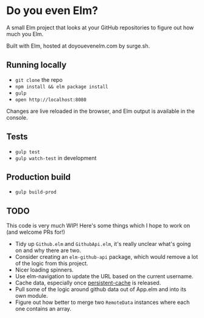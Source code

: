 # Do you even Elm?

A small Elm project that looks at your GitHub repositories to figure out how much you Elm.

Built with Elm, hosted at doyouevenelm.com by surge.sh.

## Running locally

- `git clone` the repo
- `npm install && elm package install`
- `gulp`
- `open http://localhost:8080`

Changes are live reloaded in the browser, and Elm output is available in the console.

## Tests

- `gulp test`
- `gulp watch-test` in development

## Production build

- `gulp build-prod`

## TODO

This code is very much WIP! Here's some things which I hope to work on (and welcome PRs for!)

- Tidy up `Github.elm` and `GithubApi.elm`, it's really unclear what's going on and why there are two.
- Consider creating an `elm-github-api` package, which would remove a lot of the logic from this project.
- Nicer loading spinners.
- Use elm-navigation to update the URL based on the current username.
- Cache data, especially once [persistent-cache](https://github.com/elm-lang/persistent-cache) is released.
- Pull some of the logic around github data out of App.elm and into its own module.
- Figure out how better to merge two `RemoteData` instances where each one contains an array.

